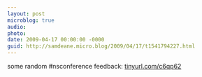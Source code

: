 ```yaml
---
layout: post
microblog: true
audio: 
photo: 
date: 2009-04-17 00:00:00 -0000
guid: http://samdeane.micro.blog/2009/04/17/t1541794227.html
---
```

some random #nsconference feedback: [tinyurl.com/c6qp62](http://tinyurl.com/c6qp62)

